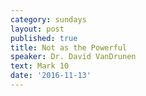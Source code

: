 ```yaml
---
category: sundays
layout: post
published: true
title: Not as the Powerful
speaker: Dr. David VanDrunen
text: Mark 10
date: '2016-11-13'
---
```


